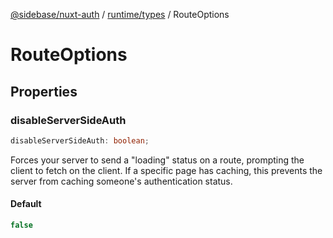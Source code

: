 [@sidebase/nuxt-auth](../../../index.md) / [runtime/types](../index.md) / RouteOptions

# RouteOptions

## Properties

### disableServerSideAuth

```ts
disableServerSideAuth: boolean;
```

Forces your server to send a "loading" status on a route, prompting the client to fetch on the client. If a specific page has caching, this prevents the server from caching someone's authentication status.

#### Default

```ts
false
```

